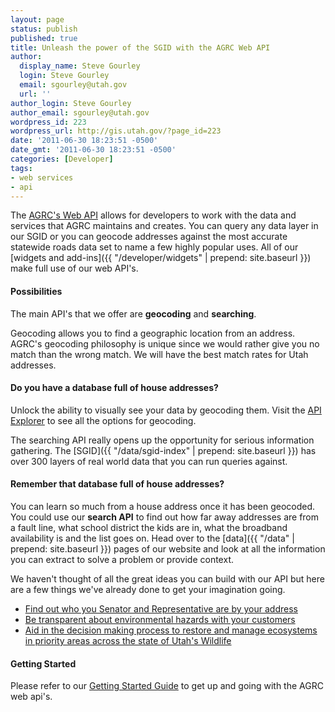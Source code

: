 ```yaml
---
layout: page
status: publish
published: true
title: Unleash the power of the SGID with the AGRC Web API
author:
  display_name: Steve Gourley
  login: Steve Gourley
  email: sgourley@utah.gov
  url: ''
author_login: Steve Gourley
author_email: sgourley@utah.gov
wordpress_id: 223
wordpress_url: http://gis.utah.gov/?page_id=223
date: '2011-06-30 18:23:51 -0500'
date_gmt: '2011-06-30 18:23:51 -0500'
categories: [Developer]
tags:
- web services
- api
---
```

<i class="fa fa-2x fa-fw fa-mixcloud"></i> The [AGRC's Web API](http://api.mapserv.utah.gov) allows for developers to work with the data and services that AGRC maintains and creates. You can query any data layer in our SGID or you can geocode addresses against the most accurate statewide roads data set to name a few highly popular uses. All of our [widgets and add-ins]({{ "/developer/widgets" | prepend: site.baseurl }}) make full use of our web API's.

#### Possibilities
The main API's that we offer are **geocoding** and **searching**.

Geocoding allows you to find a geographic location from an address. AGRC's geocoding philosophy is unique since we would rather give you no match than the wrong match. We will have the best match rates for Utah addresses.

#### Do you have a database full of house addresses?
Unlock the ability to visually see your data by geocoding them. Visit the [API Explorer](http://api.mapserv.utah.gov/#geocoding) to see all the options for geocoding.

The searching API really opens up the opportunity for serious information gathering. The [SGID]({{ "/data/sgid-index" | prepend: site.baseurl }}) has over 300 layers of real world data that you can run queries against.

#### Remember that database full of house addresses?
You can learn so much from a house address once it has been geocoded. You could use our **search API** to find out how far away addresses are from a fault line, what school district the kids are in, what the broadband availability is and the list goes on. Head over to the [data]({{ "/data" | prepend: site.baseurl }}) pages of our website and look at all the information you can extract to solve a problem or provide context.

We haven't thought of all the great ideas you can build with our API but here are a few things we've already done to get your imagination going.

 - [Find out who you Senator and Representative are by your address](http://le.utah.gov/GIS/findDistrict.jsp)
 - [Be transparent about environmental hazards with your customers](http://enviro.deq.utah.gov/)
 - [Aid in the decision making process to restore and manage ecosystems in priority areas across the state of Utah's Wildlife](http://wri.utah.gov/)

#### Getting Started
Please refer to our [Getting Started Guide](https://developer.mapserv.utah.gov/StartupGuide) to get up and going with the AGRC web api's.

